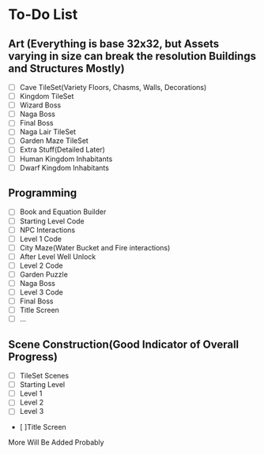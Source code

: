 # To-Do List

## Art (Everything is base 32x32, but Assets varying in size can break the resolution  Buildings and Structures Mostly)
- [ ] Cave TileSet(Variety Floors, Chasms, Walls, Decorations) 
- [ ] Kingdom TileSet
- [ ] Wizard Boss
- [ ] Naga Boss
- [ ] Final Boss
- [ ] Naga Lair TileSet
- [ ] Garden Maze TileSet
- [ ] Extra Stuff(Detailed Later)
- [ ] Human Kingdom Inhabitants
- [ ] Dwarf Kingdom Inhabitants

## Programming
- [ ] Book and Equation Builder
- [ ] Starting Level Code
- [ ] NPC Interactions
- [ ] Level 1 Code
- [ ] City Maze(Water Bucket and Fire interactions)
- [ ] After Level Well Unlock
- [ ] Level 2 Code
- [ ] Garden Puzzle
- [ ] Naga Boss
- [ ] Level 3 Code
- [ ] Final Boss
- [ ] Title Screen
- [ ] ...

## Scene Construction(Good Indicator of Overall Progress)
- [ ] TileSet Scenes
- [ ] Starting Level
- [ ] Level 1 
- [ ] Level 2
- [ ] Level 3
- [ ]Title Screen

More Will Be Added Probably
